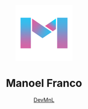 
<div style="text-align:center;">
  <img src="https://github.com/devmnl/devmnl/blob/main/logo-m.png" 
       style="width:150px; animation:spin 5s linear infinite; 
       @keyframes spin { from { transform: rotate(0deg); } to { transform: rotate(360deg); } }">
  <h1>Manoel Franco</h1>
  <a href="https://github.com/devmnl" target="_blank">DevMnL</a>
</div>






